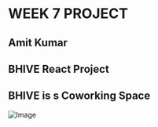 # WEEK 7 PROJECT

## Amit Kumar

## BHIVE React Project

## BHIVE is s Coworking Space

![Image ](https://cdn1.imggmi.com/uploads/2019/9/22/e6e96023ca8e4195ed3a2aabdac4acc5-full.png)
